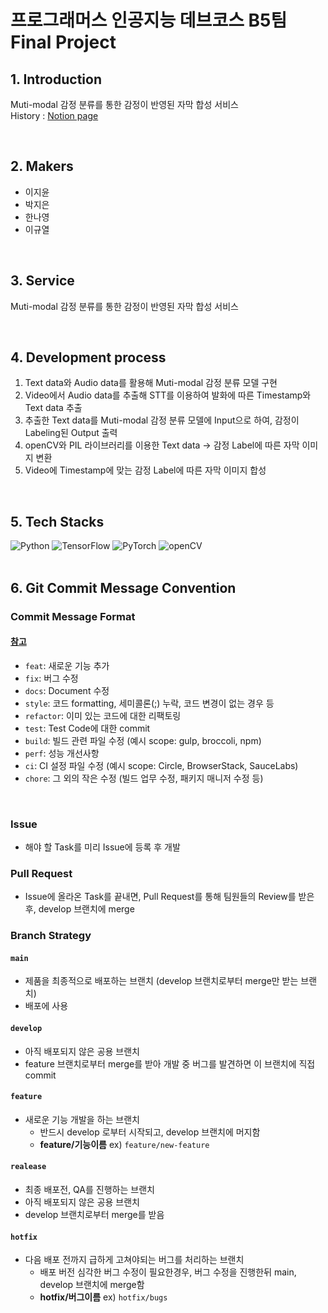 # 프로그래머스 인공지능 데브코스 B5팀 Final Project

## 1. Introduction
Muti-modal 감정 분류를 통한 감정이 반영된 자막 합성 서비스
<br>
History : [Notion page](https://daisylee.notion.site/b5-4-2dfe4e8c3a7b48fabe3bf29f3de60076)

<br>

## 2. Makers
- 이지윤
- 박지은
- 한나영
- 이규열

<br>

## 3. Service
Muti-modal 감정 분류를 통한 감정이 반영된 자막 합성 서비스

<br>

## 4. Development process
1. Text data와 Audio data를 활용해 Muti-modal 감정 분류 모델 구현
2. Video에서 Audio data를 추출해 STT를 이용하여 발화에 따른 Timestamp와 Text data 추출
3. 추출한 Text data를 Muti-modal 감정 분류 모델에 Input으로 하여, 감정이 Labeling된 Output 출력
4. openCV와 PIL 라이브러리를 이용한 Text data → 감정 Label에 따른 자막 이미지 변환
5. Video에 Timestamp에 맞는 감정 Label에 따른 자막 이미지 합성

<br>

## 5. Tech Stacks
![Python](https://img.shields.io/badge/-Python-14354C?style=flat-square&logo=Python)
![TensorFlow](https://img.shields.io/badge/TensorFlow-%23FF6F00.svg?style=flat-square&logo=TensorFlow&logoColor=white)
![PyTorch](https://img.shields.io/badge/PyTorch-%23EE4C2C.svg?style=flat-square&logo=PyTorch&logoColor=white)
![openCV](https://img.shields.io/badge/opencv-5C3EE8?style=flat-square&logo=opencv&logoColor=black)
<br/>
<br>
  
## 6. Git Commit Message Convention
### Commit Message Format

#### [참고](https://underflow101.tistory.com/31)

- `feat`: 새로운 기능 추가
- `fix`: 버그 수정
- `docs`: Document 수정
- `style`: 코드 formatting, 세미콜론(;) 누락, 코드 변경이 없는 경우 등
- `refactor`: 이미 있는 코드에 대한 리팩토링
- `test`: Test Code에 대한 commit
- `build`: 빌드 관련 파일 수정 (예시 scope: gulp, broccoli, npm)
- `perf`: 성능 개선사항
- `ci`: CI 설정 파일 수정 (예시 scope: Circle, BrowserStack, SauceLabs)
- `chore`: 그 외의 작은 수정 (빌드 업무 수정, 패키지 매니저 수정 등)

</div>
</details>
<br />

### Issue
- 해야 할 Task를 미리 Issue에 등록 후 개발

### Pull Request
- Issue에 올라온 Task를 끝내면, Pull Request를 통해 팀원들의 Review를 받은 후, develop 브랜치에 merge

### Branch Strategy

#### `main`
- 제품을 최종적으로 배포하는 브랜치 (develop 브랜치로부터 merge만 받는 브랜치)
- 배포에 사용

#### `develop`
- 아직 배포되지 않은 공용 브랜치
- feature 브랜치로부터 merge를 받아 개발 중 버그를 발견하면 이 브랜치에 직접 commit

#### `feature`
- 새로운 기능 개발을 하는 브랜치
  - 반드시 develop 로부터 시작되고, develop 브랜치에 머지함
  - **feature/기능이름**
    ex) `feature/new-feature`
    
#### `realease`
- 최종 배포전, QA를 진행하는 브랜치
- 아직 배포되지 않은 공용 브랜치
- develop 브랜치로부터 merge를 받음

#### `hotfix`
- 다음 배포 전까지 급하게 고쳐야되는 버그를 처리하는 브랜치
  - 배포 버전 심각한 버그 수정이 필요한경우, 버그 수정을 진행한뒤 main, develop 브랜치에 merge함
  - **hotfix/버그이름**
    ex) `hotfix/bugs`

